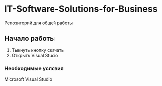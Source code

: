 
# IT-Software-Solutions-for-Business

Репозиторий для общей работы 

## Начало работы

1. Тыкнуть кнопку скачать
2. Открыть Visual Studio

### Необходимые условия

Microsoft Visual Studio 

